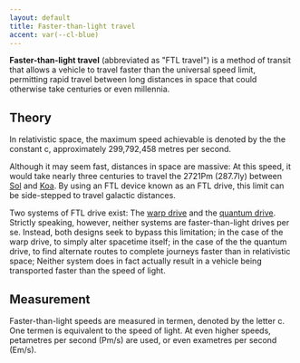 ```yaml
---
layout: default
title: Faster-than-light travel
accent: var(--cl-blue)
---
```

**Faster-than-light travel** (abbreviated as "FTL travel") is a method of transit that allows a
vehicle to travel faster than the universal speed limit, permitting rapid travel between long
distances in space that could otherwise take centuries or even millennia.

## Theory
In relativistic space, the maximum speed achievable is denoted by the the constant <sr>c</sr>,
approximately 299,792,458 metres per second.

Although it may seem fast, distances in space are massive: At this speed, it would take nearly three
centuries to travel the 2721Pm (287.7ly) between [Sol](Sol.html) and [Koa](Koa.html). By using an
FTL device known as an FTL drive, this limit can be side-stepped to travel galactic distances. 

Two systems of FTL drive exist: The [warp drive](Warp_drive.html) and the
[quantum drive](Quantum_drive.html). Strictly speaking, however, neither systems are
faster-than-light drives per se. Instead, both designs seek to bypass this limitation; in the case
of the warp drive, to simply alter spacetime itself; in the case of the the quantum drive, to find
alternate routes to complete journeys faster than in relativistic space; Neither system does in fact
actually result in a vehicle being transported faster than the speed of light.

## Measurement
Faster-than-light speeds are measured in termen, denoted by the letter c. One termen is equivalent
to the speed of light. At even higher speeds, petametres per second (Pm/s) are used, or even
exametres per second (Em/s).
